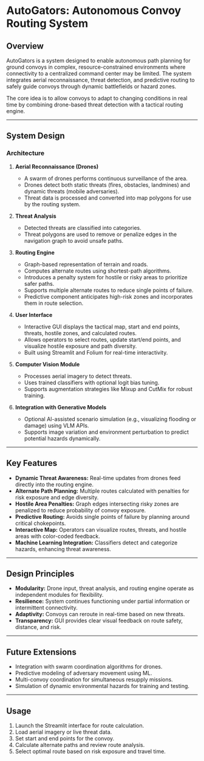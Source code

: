 # AutoGators: Autonomous Convoy Routing System

## Overview

AutoGators is a system designed to enable autonomous path planning for ground convoys in complex, resource-constrained environments where connectivity to a centralized command center may be limited. The system integrates aerial reconnaissance, threat detection, and predictive routing to safely guide convoys through dynamic battlefields or hazard zones.

The core idea is to allow convoys to adapt to changing conditions in real time by combining drone-based threat detection with a tactical routing engine.

---

## System Design

### Architecture

1. **Aerial Reconnaissance (Drones)**
   - A swarm of drones performs continuous surveillance of the area.
   - Drones detect both static threats (fires, obstacles, landmines) and dynamic threats (mobile adversaries).
   - Threat data is processed and converted into map polygons for use by the routing system.

2. **Threat Analysis**
   - Detected threats are classified into categories.
   - Threat polygons are used to remove or penalize edges in the navigation graph to avoid unsafe paths.

3. **Routing Engine**
   - Graph-based representation of terrain and roads.
   - Computes alternate routes using shortest-path algorithms.
   - Introduces a penalty system for hostile or risky areas to prioritize safer paths.
   - Supports multiple alternate routes to reduce single points of failure.
   - Predictive component anticipates high-risk zones and incorporates them in route selection.

4. **User Interface**
   - Interactive GUI displays the tactical map, start and end points, threats, hostile zones, and calculated routes.
   - Allows operators to select routes, update start/end points, and visualize hostile exposure and path diversity.
   - Built using Streamlit and Folium for real-time interactivity.

5. **Computer Vision Module**
   - Processes aerial imagery to detect threats.
   - Uses trained classifiers with optional logit bias tuning.
   - Supports augmentation strategies like Mixup and CutMix for robust training.

6. **Integration with Generative Models**
   - Optional AI-assisted scenario simulation (e.g., visualizing flooding or damage) using VLM APIs.
   - Supports image variation and environment perturbation to predict potential hazards dynamically.

---

## Key Features

- **Dynamic Threat Awareness:** Real-time updates from drones feed directly into the routing engine.
- **Alternate Path Planning:** Multiple routes calculated with penalties for risk exposure and edge diversity.
- **Hostile Area Penalties:** Graph edges intersecting risky zones are penalized to reduce probability of convoy exposure.
- **Predictive Routing:** Avoids single points of failure by planning around critical chokepoints.
- **Interactive Map:** Operators can visualize routes, threats, and hostile areas with color-coded feedback.
- **Machine Learning Integration:** Classifiers detect and categorize hazards, enhancing threat awareness.

---

## Design Principles

- **Modularity:** Drone input, threat analysis, and routing engine operate as independent modules for flexibility.
- **Resilience:** System continues functioning under partial information or intermittent connectivity.
- **Adaptivity:** Convoys can reroute in real-time based on new threats.
- **Transparency:** GUI provides clear visual feedback on route safety, distance, and risk.

---

## Future Extensions

- Integration with swarm coordination algorithms for drones.
- Predictive modeling of adversary movement using ML.
- Multi-convoy coordination for simultaneous resupply missions.
- Simulation of dynamic environmental hazards for training and testing.

---

## Usage

1. Launch the Streamlit interface for route calculation.
2. Load aerial imagery or live threat data.
3. Set start and end points for the convoy.
4. Calculate alternate paths and review route analysis.
5. Select optimal route based on risk exposure and travel time.


